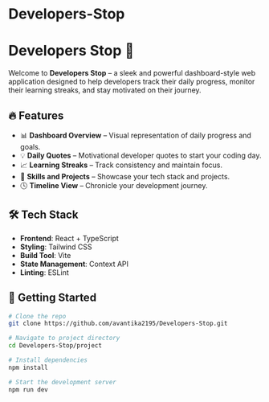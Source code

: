 # Developers-Stop
# Developers Stop 🚀

Welcome to **Developers Stop** – a sleek and powerful dashboard-style web application designed to help developers track their daily progress, monitor their learning streaks, and stay motivated on their journey.

## 🔥 Features

- 📊 **Dashboard Overview** – Visual representation of daily progress and goals.
- 💡 **Daily Quotes** – Motivational developer quotes to start your coding day.
- 📈 **Learning Streaks** – Track consistency and maintain focus.
- 🧠 **Skills and Projects** – Showcase your tech stack and projects.
- 🕓 **Timeline View** – Chronicle your development journey.

## 🛠️ Tech Stack

- **Frontend**: React + TypeScript
- **Styling**: Tailwind CSS
- **Build Tool**: Vite
- **State Management**: Context API
- **Linting**: ESLint

## 🚀 Getting Started

```bash
# Clone the repo
git clone https://github.com/avantika2195/Developers-Stop.git

# Navigate to project directory
cd Developers-Stop/project

# Install dependencies
npm install

# Start the development server
npm run dev
